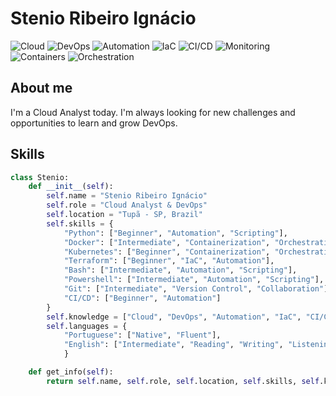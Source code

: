 # Stenio Ribeiro Ignácio
![Cloud](https://img.shields.io/badge/-Cloud-000000?style=for-the-badge&logo=cloud&logoColor=white)
![DevOps](https://img.shields.io/badge/-DevOps-000000?style=for-the-badge&logo=devops&logoColor=white)
![Automation](https://img.shields.io/badge/-Automation-000000?style=for-the-badge&logo=automation&logoColor=white)
![IaC](https://img.shields.io/badge/-IaC-000000?style=for-the-badge&logo=iac&logoColor=white)
![CI/CD](https://img.shields.io/badge/-CI/CD-000000?style=for-the-badge&logo=cicd&logoColor=white)
![Monitoring](https://img.shields.io/badge/-Monitoring-000000?style=for-the-badge&logo=monitoring&logoColor=white)
![Containers](https://img.shields.io/badge/-Containers-000000?style=for-the-badge&logo=containers&logoColor=white)
![Orchestration](https://img.shields.io/badge/-Orchestration-000000?style=for-the-badge&logo=orchestration&logoColor=white)

## About me

I'm a Cloud Analyst today. I'm always looking for new challenges and opportunities to learn and grow DevOps.

## Skills

```python
class Stenio:
    def __init__(self):
        self.name = "Stenio Ribeiro Ignácio"
        self.role = "Cloud Analyst & DevOps"
        self.location = "Tupã - SP, Brazil"
        self.skills = {
            "Python": ["Beginner", "Automation", "Scripting"],
            "Docker": ["Intermediate", "Containerization", "Orchestration"],
            "Kubernetes": ["Beginner", "Containerization", "Orchestration"],
            "Terraform": ["Beginner", "IaC", "Automation"],
            "Bash": ["Intermediate", "Automation", "Scripting"],
            "Powershell": ["Intermediate", "Automation", "Scripting"],
            "Git": ["Intermediate", "Version Control", "Collaboration"],
            "CI/CD": ["Beginner", "Automation"]
        }
        self.knowledge = ["Cloud", "DevOps", "Automation", "IaC", "CI/CD", "Monitoring",  "Containers", "Orchestration"]
        self.languages = {
            "Portuguese": ["Native", "Fluent"],
            "English": ["Intermediate", "Reading", "Writing", "Listening"]
            }

    def get_info(self):
        return self.name, self.role, self.location, self.skills, self.knowledge, self.interests, self.languages
```
